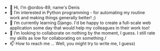- 👋 Hi, I’m @ordos-89, name's Denis
- 👀 I’m interested in Python programming - for automating my routine work and making things generally better! ;)
- 🌱 I’m currently learning Django. I'd be happy to create a full-scale web application some day that would help my colleagues in their work too!
- 💞️ I’m looking to collaborate on nothing by the moment, I guess. I still rate my skills as low for collaborating on something /
- 📫 How to reach me ... Well, you might try to write me, I guess)

<!---
ordos-89/ordos-89 is a ✨ special ✨ repository because its `README.md` (this file) appears on your GitHub profile.
You can click the Preview link to take a look at your changes.
--->
